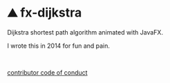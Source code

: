 # ⛰ fx-dijkstra

Dijkstra shortest path algorithm animated with JavaFX.

I wrote this in 2014 for fun and pain.

<br>

[contributor code of conduct](docs/CODE_OF_CONDUCT.md)

